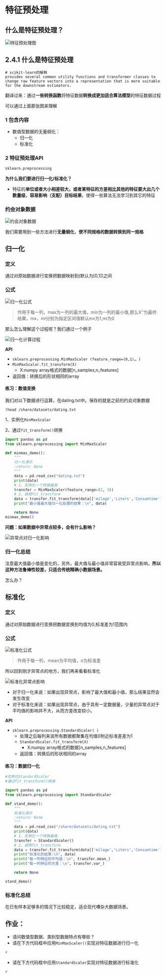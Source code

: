 # 特征预处理

## 什么是特征预处理？

![特征预处理图](./images/特征预处理图.png)

## 2.4.1 什么是特征预处理


    # scikit-learn的解释
    provides several common utility functions and transformer classes to change raw feature vectors into a representation that is more suitable for the downstream estimators.


翻译过来：通过**一些转换函数**将特征数据**转换成更加适合算法模型**的特征数据过程

可以通过上面那张图来理解

### 1 包含内容

- 数值型数据的无量纲化：
  - 归一化
  - 标准化

### 2 特征预处理API

```python
sklearn.preprocessing
```

**为什么我们要进行归一化/标准化？**

- 特征的**单位或者大小相差较大，或者某特征的方差相比其他的特征要大出几个数量级**，**容易影响（支配）目标结果**，使得一些算法无法学习到其它的特征

### 约会对象数据

![约会对象数据](./images/约会对象数据.png)

我们需要用到一些方法进行**无量纲化**，**使不同规格的数据转换到同一规格**

## 归一化

### 定义

通过对原始数据进行变换把数据映射到(默认为[0,1])之间

### 公式

![归一化公式](./images/归一化公式.png)

> 作用于每一列，max为一列的最大值，min为一列的最小值,那么X’’为最终结果，mx，mi分别为指定区间值默认mx为1,mi为0

那么怎么理解这个过程呢？我们通过一个例子

![归一化计算过程](./images/归一化计算过程.png)

**API**

- `sklearn.preprocessing.MinMaxScaler (feature_range=(0,1)… )`
- `MinMaxScalar.fit_transform(X)`
  - X:numpy array格式的数据[n_samples,n_features]
- 返回值：转换后的形状相同的array

#### 练习：数值变换

我们对以下数据进行运算，在dating.txt中。保存的就是之前的约会对象数据

```
!head /share/datasets/dating.txt
```

1、实例化`MinMaxScalar`

2、通过`fit_transform()`转换

```python
import pandas as pd
from sklearn.preprocessing import MinMaxScaler

def minmax_demo():
    """
    归一化演示
    :return: None
    """
    data = pd.read_csv("dating.txt")
    print(data)
    # 1、实例化一个转换器类
    transfer = MinMaxScaler(feature_range=(2, 3))
    # 2、调用fit_transform
    data = transfer.fit_transform(data[['milage','Liters','Consumtime']])
    print("最小值最大值归一化处理的结果：\n", data)

    return None
minmax_demo()
```

**问题：如果数据中异常点较多，会有什么影响？**

![异常点对归一化影响](./images/异常点对归一化影响.png)

### 归一化总结

注意最大值最小值是变化的，另外，最大值与最小值非常容易受异常点影响，**所以这种方法鲁棒性较差，只适合传统精确小数据场景。**

怎么办？

## 标准化

### 定义

通过对原始数据进行变换把数据变换到均值为0,标准差为1范围内

### 公式

![标准化公式](./images/标准化公式.png)

> 作用于每一列，mean为平均值，σ为标准差

所以回到刚才异常点的地方，我们再来看看标准化

![标准化异常点影响](./images/标准化异常点影响.png)

- 对于归一化来说：如果出现异常点，影响了最大值和最小值，那么结果显然会发生改变
- 对于标准化来说：如果出现异常点，由于具有一定数据量，少量的异常点对于平均值的影响并不大，从而方差改变较小。

**API**

- `sklearn.preprocessing.StandardScaler( )`
  - 处理之后每列来说所有数据都聚集在均值0附近标准差差为1
  - `StandardScaler.fit_transform(X)`
    - X:numpy array格式的数据[n_samples,n_features]
  - 返回值：转换后的形状相同的array

#### 练习：数据归一化

```python
#实例化StandardScaler
#通过fit_transform()转换

import pandas as pd
from sklearn.preprocessing import StandardScaler

def stand_demo():
    """
    标准化演示
    :return: None
    """
    data = pd.read_csv("/share/datasets/dating.txt")
    print(data)
    # 1、实例化一个转换器类
    transfer = StandardScaler()
    # 2、调用fit_transform
    data = transfer.fit_transform(data[['milage','Liters','Consumtime']])
    print("标准化的结果:\n", data)
    print("每一列特征的平均值：\n", transfer.mean_)
    print("每一列特征的方差：\n", transfer.var_)

    return None

stand_demo()
```

### 标准化总结

在已有样本足够多的情况下比较稳定，适合现代嘈杂大数据场景。

## 作业：

- 请问数值型数据、类别型数据特点有哪些？
- 请在下方代码框中应用`MinMaxScaler()`实现对特征数据进行归一化
```Python
#
```
- 请在下方代码框中应用`StandardScaler`实现对特征数据进行标准化
```Python
#
```